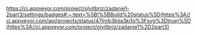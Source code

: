 https://ci.appveyor.com/project/olvitbriz/zadanie1-2part3/settings/badges#:~:text=%5B!%5BBuild%20status%5D(https%3A//ci.appveyor.com/api/projects/status/47lnrb3bjja3ki1q%3Fsvg%3Dtrue)%5D(https%3A//ci.appveyor.com/project/olvitbriz/zadanie1%2D2part3)

